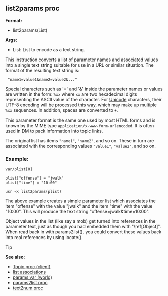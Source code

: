 ## list2params proc

**Format:**
+   list2params(List)

**Args:**
+   List: List to encode as a text string.

This instruction converts a list of parameter names and
associated values into a single text string suitable for use in a URL or
similar situation. The format of the resulting text string is:

```dm
 "name1=value1&name2=value2&..." 
```

Special characters such as \'=\' and \'&\' inside the parameter
names or values are written in the form: `%xx` where `xx` are two
hexadecimal digits representing the ASCII value of the character. For
[Unicode](/ref/notes/Unicode.md) characters, their UTF-8 encoding will
be processed this way, which may make up multiple `%xx` sequences. In
addition, spaces are converted to `+`. 

This parameter format is
the same one used by most HTML forms and is known by the MIME type
`application/x-www-form-urlencoded`. It is often used in DM to pack
information into topic links. 

The original list has items
`"name1"`, `"name2"`, and so on. These in turn are associated with the
corresponding values `"value1"`, `"value2"`, and so on.
### Example:

```dm
var/plist[0]

plist["offense"] = "jwalk"
plist["time"] = "10:00"

usr << list2params(plist)
```

The above example creates a simple parameter list which
associates the item "offense" with the value "jwalk" and the item
"time" with the value "10:00". This will produce the text string
"offense=jwalk&time=10:00". 

Object values in the list (like
say a mob) get turned into references in the parameter text, just as
though you had embedded them with "\\ref[Object]". When read back in
with params2list(), you could convert these values back into real
references by using locate().

> [!TIP] 
> **See also:**
> +   [Topic proc (client)](/ref/client/proc/Topic.md) 
> +   [list associations](/ref/list/associations.md) 
> +   [params var (world)](/ref/world/var/params.md) 
> +   [params2list proc](/ref/proc/params2list.md) 
> +   [text2num proc](/ref/proc/text2num.md) 
